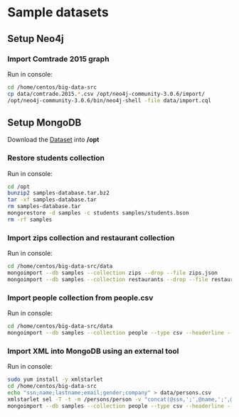 Sample datasets
===============

Setup Neo4j
-----------

### Import Comtrade 2015 graph
Run in console:
```bash
cd /home/centos/big-data-src
cp data/comtrade.2015.*.csv /opt/neo4j-community-3.0.6/import/
/opt/neo4j-community-3.0.6/bin/neo4j-shell -file data/import.cql 
```

Setup MongoDB
-------------

Download the [Dataset](https://mega.co.nz/#!WVgSFYBZ!5C28emvkBqMWTlnEmYFvKxOej671tdKT7INiNsrbNQA) into **/opt**

### Restore students collection
Run in console:
```bash
cd /opt
bunzip2 samples-database.tar.bz2
tar -xf samples-database.tar
rm samples-database.tar
mongorestore -d samples -c students samples/students.bson
rm -rf samples
```

### Import zips collection and restaurant collection
Run in console:
```bash
cd /home/centos/big-data-src/data
mongoimport --db samples --collection zips --drop --file zips.json
mongoimport --db samples --collection restaurants --drop --file restaurants.json
```

### Import people collection from people.csv
Run in console:
```bash
cd /home/centos/big-data-src/data
mongoimport --db samples --collection people --type csv --headerline --file people.csv
```

### Import XML into MongoDB using an external tool
Run in console:
```bash
sudo yum install -y xmlstarlet
cd /home/centos/big-data-src
echo "ssn;name;lastname;email;gender;company" > data/persons.csv
xmlstarlet sel -T -t -m /persons/person -v "concat(@ssn,';',@name,';',@lastname,';',email,';',gender,';',company)" -n data/persons.xml >> data/persons.csv
mongoimport --db samples --collection people --type csv --headerline --file persons.csv
```

